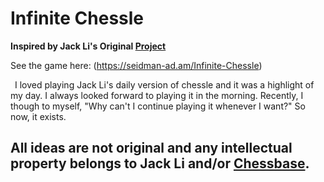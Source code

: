 # Infinite Chessle
**Inspired by Jack Li's Original [Project](https://jackli.gg/chessle)**

See the game here: (https://seidman-ad.am/Infinite-Chessle)

&ensp;I loved playing Jack Li's daily version of chessle and it was a highlight of my day. I always looked forward to playing it in the morning. Recently, I though to myself, "Why can't I continue playing it whenever I want?" So now, it exists.

## All ideas are not original and any intellectual property belongs to Jack Li and/or [Chessbase](https://www.chessbase.com/).
